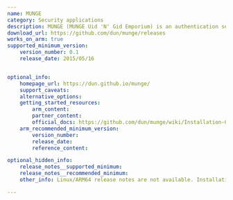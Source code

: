 ```yaml
---
name: MUNGE
category: Security applications
description: MUNGE (MUNGE Uid 'N' Gid Emporium) is an authentication service that creates and validates credentials using cryptographic methods. It's commonly used in High-Performance Computing (HPC) environments to securely manage user authentication across distributed systems.
download_url: https://github.com/dun/munge/releases
works_on_arm: true
supported_minimum_version:
    version_number: 0.1
    release_date: 2015/05/16


optional_info:
    homepage_url: https://dun.github.io/munge/
    support_caveats:
    alternative_options:
    getting_started_resources:
        arm_content:
        partner_content:
        official_docs: https://github.com/dun/munge/wiki/Installation-Guide
    arm_recommended_minimum_version:
        version_number:
        release_date:
        reference_content:

optional_hidden_info:
    release_notes__supported_minimum:
    release_notes__recommended_minimum:
    other_info: Linux/ARM64 release notes are not available. Installation and testing were done using released tar files.

---
```

